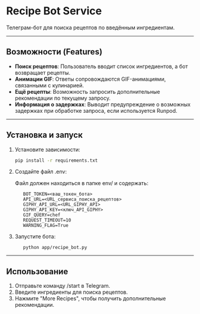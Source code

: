 # Recipe Bot Service

Телеграм-бот для поиска рецептов по введённым ингредиентам.

---

## Возможности (Features)

- **Поиск рецептов**: Пользователь вводит список ингредиентов, а бот возвращает рецепты.  
- **Анимации GIF**: Ответы сопровождаются GIF-анимациями, связанными с кулинарией.  
- **Ещё рецепты**: Возможность запросить дополнительные рекомендации по текущему запросу.  
- **Информация о задержках**: Выводит предупреждение о возможных задержках при обработке запроса, если используется Runpod.

---

## Установка и запуск

1. Установите зависимости:
   ```bash
   pip install -r requirements.txt
   ```

2. Создайте файл .env:

    Файл должен находиться в папке env/ и содержать:

   ```
      BOT_TOKEN=<ваш_токен_бота>
      API_URL=<URL_сервиса_поиска_рецептов>
      GIPHY_API_URL=<URL_GIPHY_API>
      GIPHY_API_KEY=<ключ_API_GIPHY>
      GIF_QUERY=chef
      REQUEST_TIMEOUT=10
      WARNING_FLAG=True
   ```

3. Запустите бота:

   ```
      python app/recipe_bot.py   
   ```

---

## Использование

1. Отправьте команду /start в Telegram.
2. Введите ингредиенты для поиска рецептов.
3. Нажмите "More Recipes", чтобы получить дополнительные рекомендации.
